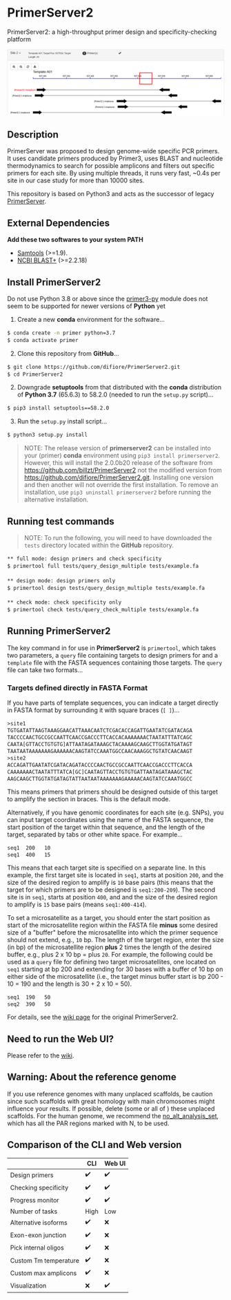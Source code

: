 # PrimerServer2
PrimerServer2: a high-throughput primer design and specificity-checking platform

![screenshot](https://raw.githubusercontent.com/billzt/figure/master/PrimerServer-UI-typeA.png) 

## Description

PrimerServer was proposed to design genome-wide specific PCR primers. It uses candidate primers produced by Primer3, uses BLAST and nucleotide thermodynamics to search for possible amplicons and filters out specific primers for each site. By using multiple threads, it runs very fast, ~0.4s per site in our case study for more than 10000 sites.

This repository is based on Python3 and acts as the successor of legacy [PrimerServer](https://github.com/billzt/PrimerServer).

## External Dependencies

**Add these two softwares to your system PATH**

* [Samtools](https://www.htslib.org/) (>=1.9).
* [NCBI BLAST+](https://blast.ncbi.nlm.nih.gov/Blast.cgi) (>=2.2.18)

## Install **PrimerServer2**

Do not use Python 3.8 or above since the [primer3-py](https://pypi.org/project/primer3-py/) module does not seem to be supported for newer versions of **Python** yet

1. Create a new **conda** environment for the software...

```bash
$ conda create -n primer python=3.7
$ conda activate primer
```

2. Clone this repository from **GitHub**...

```bash
$ git clone https://github.com/difiore/PrimerServer2.git
$ cd PrimerServer2
```

2. Downgrade **setuptools** from that distributed with the **conda** distribution of **Python 3.7** (65.6.3) to 58.2.0 (needed to run the `setup.py` script)...

```bash
$ pip3 install setuptools==58.2.0
```
3. Run the `setup.py` install script...

```bash
$ python3 setup.py install
```

> NOTE: The release version of **primerserver2** can be installed into your (primer) **conda** environment using `pip3 install primerserver2`. However, this will install the 2.0.0b20 release of the software from https://github.com/billzt/PrimerServer2 not the modified version from https://github.com/difiore/PrimerServer2.git. Installing one version and then another will not override the first installation. To remove an installation, use `pip3 uninstall primerserver2` before running the alternative installation.

## Running test commands

> NOTE: To run the following, you will need to have downloaded the `tests` directory located within the **GitHub** repository.

```bash
** full mode: design primers and check specificity
$ primertool full tests/query_design_multiple tests/example.fa

** design mode: design primers only
$ primertool design tests/query_design_multiple tests/example.fa

** check mode: check specificity only
$ primertool check tests/query_check_multiple tests/example.fa
```

## Running **PrimerServer2**

The key command in for use in **PrimerServer2** is `primertool`, which takes two parameters, a `query` file containing targets to design primers for and a `template` file with the FASTA sequences containing those targets. The `query` file can take two formats...

### Targets defined directly in FASTA Format

If you have parts of template sequences, you can indicate a target directly in FASTA format by surrounding it with square braces (`[ ]`)...

```
>site1
TGTGATATTAAGTAAAGGAACATTAAACAATCTCGACACCAGATTGAATATCGATACAGA
TACCCCAACTGCCGCCAATTCAACCGACCCTTCACCACAAAAAAACTAATATTTATCAGC
CAATA[GTTACCTGTGTG]ATTAATAGATAAAGCTACAAAAGCAAGCTTGGTATGATAGT
TAATAATAAAAAAAGAAAAAACAAGTATCCAAATGGCCAACAAAGGCTGTATCAACAAGT
>site2
ACCAGATTGAATATCGATACAGATACCCCAACTGCCGCCAATTCAACCGACCCTTCACCA
CAAAAAAACTAATATTTATCA[GC]CAATAGTTACCTGTGTGATTAATAGATAAAGCTAC
AAGCAAGCTTGGTATGATAGTATTAATAATAAAAAAAGAAAAACAAGTATCCAAATGGCC
```
This means primers that primers should be designed outside of this target to amplify the section in braces. This is the default mode.

Alternatively, if you have genomic coordinates for each site (e.g. SNPs), you can input target coordinates using the name of the FASTA sequence, the start position of the target within that sequence, and the length of the target, separated by tabs or other white space. For example...

```
seq1  200   10
seq1  400   15
```

This means that each target site is specified on a separate line. In this example, the first target site is located in `seq1`, starts at position `200`, and the size of the desired region to amplify is `10` base pairs (this means that the target for which primers are to be designed is `seq1:200-209`). The second site is in `seq1`, starts at position `400`, and and the size of the desired region to amplify is `15` base pairs (means `seq1:400-414`).

To set a microsatellite as a target, you should enter the start position as start of the microsatellite region within the FASTA file **minus** some desired size of a "buffer" before the microsatellite into which the primer sequence should not extend, e.g., `10` bp. The length of the target region, enter the size (in bp) of the microsatellite region **plus** 2 times the length of the desired buffer, e.g., plus 2 x 10 bp = plus `20`. For example, the following could be used as a `query` file for defining two target microsatellites, one located on `seq1` starting at bp 200 and extending for 30 bases with a buffer of 10 bp on either side of the microsatellite (i.e., the target minus buffer start is bp 200 - 10 = 190 and the length is 30 + 2 x 10 = 50).

```
seq1  190   50
seq2  390   50
```

For details, see the [wiki page](https://github.com/billzt/PrimerServer2/wiki) for the original PrimerServer2.

## Need to run the Web UI?

Please refer to the [wiki](https://github.com/billzt/PrimerServer2/wiki).

## Warning: About the reference genome
If you use reference genomes with many unplaced scaffolds, be caution since such scaffolds with great homology with main chromosomes might influence your results.
If possible, delete (some or all of ) these unplaced scaffolds.
For the human genome, we recommend the [no_alt_analysis_set](https://hgdownload.soe.ucsc.edu/goldenPath/hg19/bigZips/analysisSet/), which has all the PAR regions marked with N, to be used.

## Comparison of the CLI and Web version
|                       | CLI                | Web UI             |
| ----                  | ----               | ----               |
| Design primers        | :heavy_check_mark: | :heavy_check_mark: |
| Checking specificity  | :heavy_check_mark: | :heavy_check_mark: |
| Progress monitor      | :heavy_check_mark: | :heavy_check_mark: |
| Number of tasks       | High               | Low                |
| Alternative isoforms  | :heavy_check_mark: | :x:                |
| Exon-exon junction    | :heavy_check_mark: | :x:                |
| Pick internal oligos  | :heavy_check_mark: | :x:                |
| Custom Tm temperature | :heavy_check_mark: | :x:                |
| Custom max amplicons  | :heavy_check_mark: | :x:                |
| Visualization         | :x:                | :heavy_check_mark: |
